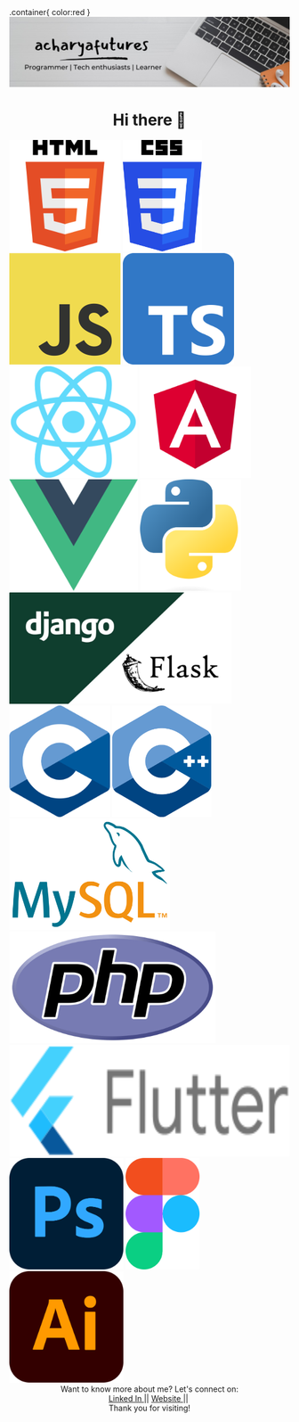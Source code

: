 <foreignobject>
      .container{
            color:red
      }
</foreignobject>
<div id="header" align="center">
      <img src="https://github.com/acharyafutures/acharyafutures/blob/main/aaaaaa.jpeg">
</div>
    <div class="container">
        <h1 align="center">Hi there 👋</h1>
    </div>    

  <img src="https://github.com/acharyafutures/acharyafutures/blob/main/Html.png" height="200">
  <img src="https://github.com/acharyafutures/acharyafutures/blob/main/css.png"  height="200">
  <img src="https://github.com/acharyafutures/acharyafutures/blob/main/js.png"  height="200">
  <img src="https://github.com/acharyafutures/acharyafutures/blob/main/ts.png"  height="200">
  <img src="https://github.com/acharyafutures/acharyafutures/blob/main/react.png"  height="200">
  <img src="https://github.com/acharyafutures/acharyafutures/blob/main/angular.png"  height="200">
  <img src="https://github.com/acharyafutures/acharyafutures/blob/main/vue.png"  height="200">
  <img src="https://github.com/acharyafutures/acharyafutures/blob/main/python.png"  height="200">
  <img src="https://github.com/acharyafutures/acharyafutures/blob/main/djfl.jpeg"  height="200">
  <img src="https://github.com/acharyafutures/acharyafutures/blob/main/c.png"  height="200">
  <img src="https://github.com/acharyafutures/acharyafutures/blob/main/c++.png"  height="200">
  <img src="https://github.com/acharyafutures/acharyafutures/blob/main/mysql.png"  height="200">
  <img src="https://github.com/acharyafutures/acharyafutures/blob/main/php.png"  height="200">
  <img src="https://github.com/acharyafutures/acharyafutures/blob/main/flutter.png"  height="200">
  <img src="https://github.com/acharyafutures/acharyafutures/blob/main/ps.png"  height="200">
  <img src="https://github.com/acharyafutures/acharyafutures/blob/main/figma.png"  height="200">
  <img src="https://github.com/acharyafutures/acharyafutures/blob/main/ill.png"  height="200">
  </div>
  <div align="center"> Want to know more about me? Let's connect on:</div>
  <div id="badges" align="center">
    <a href="https://www.linkedin.com/in/acharyafutures/" target="_blank">
      Linked In
    </a>
    ||
    <a href="http://nimeshacharya.com.np/" target="_blank">
      Website
    </a>
    ||
    <img src="https://komarev.com/ghpvc/?username=acharyafutures&style=flat-square&color=blue" alt=""/>
  </div>
 <div align="center">Thank you for visiting!</div>

 
 



